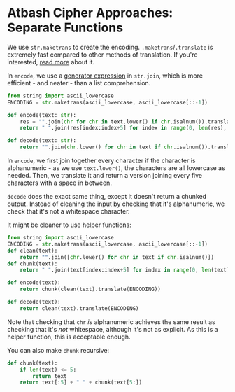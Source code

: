 # Atbash Cipher Approaches: Separate Functions

We use `str.maketrans` to create the encoding. `.maketrans`/`.translate` is
extremely fast compared to other methods of translation. If you're interested,
[read more][str-maketrans] about it.

In `encode`, we use a [generator expression][generator-expression] in
`str.join`, which is more efficient - and neater - than a list comprehension.

```python
from string import ascii_lowercase
ENCODING = str.maketrans(ascii_lowercase, ascii_lowercase[::-1])

def encode(text: str):
    res = "".join(chr for chr in text.lower() if chr.isalnum()).translate(ENCODING)
    return " ".join(res[index:index+5] for index in range(0, len(res), 5))

def decode(text: str):
    return "".join(chr.lower() for chr in text if chr.isalnum()).translate(ENCODING)
```

In `encode`, we first join together every character if the character is
alphanumeric - as we use `text.lower()`, the characters are all lowercase as
needed. Then, we translate it and return a version joining every five characters
with a space in between.

`decode` does the exact same thing, except it doesn't return a chunked output.
Instead of cleaning the input by checking that it's alphanumeric, we check that
it's not a whitespace character.

It might be cleaner to use helper functions:

```python
from string import ascii_lowercase
ENCODING = str.maketrans(ascii_lowercase, ascii_lowercase[::-1])
def clean(text):
    return "".join([chr.lower() for chr in text if chr.isalnum()])
def chunk(text):
    return " ".join(text[index:index+5] for index in range(0, len(text), 5))

def encode(text):
    return chunk(clean(text).translate(ENCODING))

def decode(text):
    return clean(text).translate(ENCODING)
```

Note that checking that `chr` _is_ alphanumeric achieves the same result as
checking that it's _not_ whitespace, although it's not as explicit. As this is a
helper function, this is acceptable enough.

You can also make `chunk` recursive:

```python
def chunk(text):
    if len(text) <= 5:
        return text
    return text[:5] + " " + chunk(text[5:])
```

[generator-expression]: https://www.programiz.com/python-programming/generator
[str-maketrans]:
  https://www.programiz.com/python-programming/methods/string/maketrans
